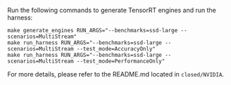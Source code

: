 Run the following commands to generate TensorRT engines and run the harness:

```
make generate_engines RUN_ARGS="--benchmarks=ssd-large --scenarios=MultiStream"
make run_harness RUN_ARGS="--benchmarks=ssd-large --scenarios=MultiStream --test_mode=AccuracyOnly"
make run_harness RUN_ARGS="--benchmarks=ssd-large --scenarios=MultiStream --test_mode=PerformanceOnly"
```

For more details, please refer to the README.md located in `closed/NVIDIA`.

